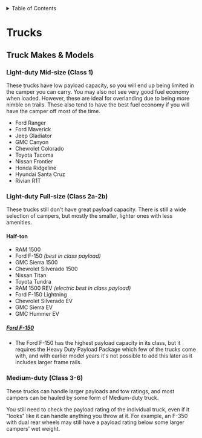 <!-- START doctoc generated TOC please keep comment here to allow auto update -->
<!-- DON'T EDIT THIS SECTION, INSTEAD RE-RUN doctoc TO UPDATE -->
<details>
<summary>Table of Contents</summary>

- [Trucks](#trucks)
  - [Truck Makes & Models](#truck-makes--models)
    - [Light-duty Mid-size (Class 1)](#light-duty-mid-size-class-1)
    - [Light-duty Full-size (Class 2a-2b)](#light-duty-full-size-class-2a-2b)
      - [Half-ton](#half-ton)
    - [Medium-duty (Class 3-6)](#medium-duty-class-3-6)

</details>
<!-- END doctoc generated TOC please keep comment here to allow auto update -->

# Trucks

## Truck Makes & Models

### Light-duty Mid-size (Class 1)

These trucks have low payload capacity, so you will end up being limited in the camper
you can carry. You may also not see very good fuel economy when loaded. However, these
are ideal for overlanding due to being more nimble on trails. These also tend to have
the best fuel economy if you will have the camper off most of the time.


- Ford Ranger
- Ford Maverick
- Jeep Gladiator
- GMC Canyon 
- Chevrolet Colorado
- Toyota Tacoma
- Nissan Frontier
- Honda Ridgeline
- Hyundai Santa Cruz
- Rivian R1T


### Light-duty Full-size (Class 2a-2b)

These trucks still don't have great payload capacity. There is still a wide selection of
campers, but mostly the smaller, lighter ones with less amenities.

#### Half-ton

- RAM 1500
- Ford F-150 *(best in class payload)*
- GMC Sierra 1500
- Chevrolet Silverado 1500
- Nissan Titan
- Toyota Tundra
- RAM 1500 REV *(electric best in class payload)*
- Ford F-150 Lightning
- Chevrolet Silverado EV
- GMC Sierra EV
- GMC Hummer EV

##### [Ford F-150](./Make-Model/Ford_F-150.md)

 - The Ford F-150 has the highest payload capacity in its class, but it requires the Heavy
   Duty Payload Package which few of the trucks come with, and with earlier model years it's
   not possible to add this later as it includes larger frame rails.


### Medium-duty (Class 3-6)

These trucks can handle larger payloads and tow ratings, and most campers can be hauled by
some form of Medium-duty truck.

You still need to check the payload rating of the individual truck, even if it "looks"
like it can handle anything you throw at it. For example, an F-350 with dual rear wheels
may still have a payload rating below some larger campers' wet weight.


